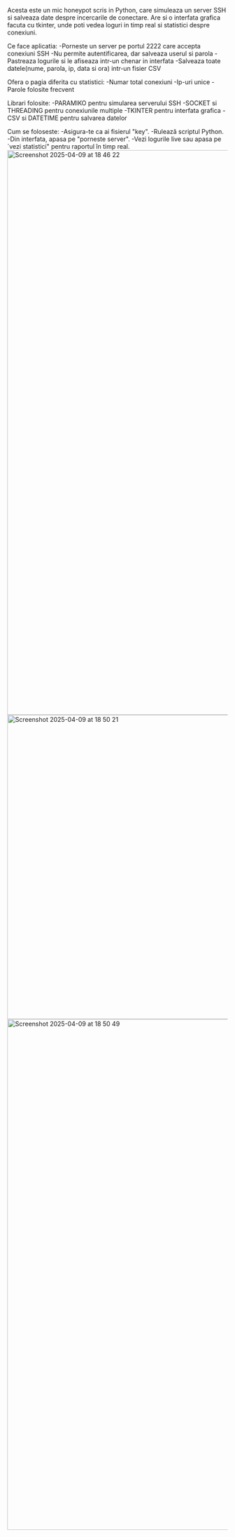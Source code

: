 Acesta este un mic honeypot scris in Python, care simuleaza un server SSH si salveaza date despre incercarile de conectare.
Are si o interfata grafica facuta cu tkinter, unde poti vedea loguri in timp real si statistici despre conexiuni.

Ce face aplicatia:
-Porneste un server pe portul 2222 care accepta conexiuni SSH
-Nu permite autentificarea, dar salveaza userul si parola
-Pastreaza logurile si le afiseaza intr-un chenar in interfata
-Salveaza toate datele(nume, parola, ip, data si ora) intr-un fisier CSV

Ofera o pagia diferita cu statistici:
-Numar total conexiuni
-Ip-uri unice
-Parole folosite frecvent

Librari folosite:
-PARAMIKO pentru simularea serverului SSH
-SOCKET si THREADING pentru conexiunile multiple
-TKINTER pentru interfata grafica
-CSV si DATETIME pentru salvarea datelor

Cum se foloseste:
-Asigura-te ca ai fisierul "key".
-Rulează scriptul Python.
-Din interfata, apasa pe "porneste server".
-Vezi logurile live sau apasa pe `vezi statistici" pentru raportul în timp real.
<img width="1288" alt="Screenshot 2025-04-09 at 18 46 22" src="https://github.com/user-attachments/assets/8a8f2af7-6adf-4af7-9327-bc8002f7fde7" />
<img width="694" alt="Screenshot 2025-04-09 at 18 50 21" src="https://github.com/user-attachments/assets/fe497bd8-155b-4e8d-a127-95febb1cfd60" />
<img width="1165" alt="Screenshot 2025-04-09 at 18 50 49" src="https://github.com/user-attachments/assets/4664363f-9cbe-45c5-a5da-f574e2fb484c" />
